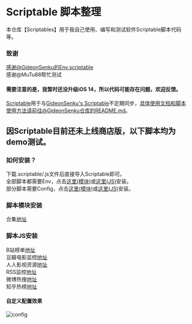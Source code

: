 # Scriptable 脚本整理
本仓库【Scriptables】用于我自己使用、编写和测试软件Scriptable脚本代码等。  
### 致谢
感谢@GideonSenku的Env.scriptable  
感谢@MuTu88帮忙测试
#### 需要注意的是，我暂时还没升级iOS 14，所以代码可能存在问题，欢迎反馈。
[Scriptable](https://github.com/evilbutcher/Scriptable)用于与[GideonSenku's Scriptable](https://github.com/GideonSenku/Scriptable)不定期同步，具体使用文档和脚本使用方法请前往@GideonSenku仓库的README.md。  
## 因Scriptable目前还未上线商店版，以下脚本均为demo测试。 
### 如何安装？
下载.scriptable/.js文件后直接导入Scriptable即可。  
全部脚本都需要Env，点击[这里(模块)](https://github.com/evilbutcher/Scriptables/blob/master/Env.scriptable)或[这里(JS)](https://github.com/evilbutcher/Scriptables/blob/master/Env.js)安装。  
部分脚本需要Config，点击[这里(模块)](https://github.com/evilbutcher/Scriptables/blob/master/Config.scriptable)或[这里(JS)](https://github.com/evilbutcher/Scriptables/blob/master/Config.js)安装。  
### 脚本模块安装
合集[地址](https://github.com/evilbutcher/Scriptables/blob/master/ScriptableModule)  
### 脚本JS安装
B站榜单[地址](https://github.com/evilbutcher/Scriptables/blob/master/BilibiliMonitor.js)  
豆瓣电影监控[地址](https://github.com/evilbutcher/Scriptables/blob/master/DoubanMonitor.js)  
人人影视资源[地址](https://github.com/evilbutcher/Scriptables/blob/master/RRShareMonitor.js)  
RSS监控[地址](https://github.com/evilbutcher/Scriptables/blob/master/RSSMonitor.js)  
微博热搜[地址](https://github.com/evilbutcher/Scriptables/blob/master/WeiboMonitor.js)  
知乎热榜[地址](https://github.com/evilbutcher/Scriptables/blob/master/ZhihuMonitor.js)  
#### 自定义配置效果
![config](https://github.com/evilbutcher/Scriptables/blob/master/picture/config.gif)
